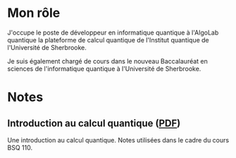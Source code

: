 # Mon rôle

J'occupe le poste de développeur en informatique quantique à l'AlgoLab quantique la plateforme de calcul quantique de l'Institut quantique de l'Université de Sherbrooke. 

Je suis également chargé de cours dans le nouveau Baccalauréat en sciences de l'informatique quantique à l'Université de Sherbrooke.

# Notes

## Introduction au calcul quantique ([PDF](./notes/introduction%20calcul%20quantique.pdf))

Une introduction au calcul quantique. Notes utilisées dans le cadre du cours BSQ 110.
